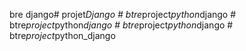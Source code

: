 bre django#   p r o j e t _ D j a n g o  
 #   b t r e _ p r o j e c t _ p y t h o n _ d j a n g o  
 #   b t r e _ p r o j e c t _ p y t h o n _ d j a n g o  
 #   b t r e _ p r o j e c t _ p y t h o n _ d j a n g o  
 #   b t r e _ p r o j e c t _ p y t h o n _ d j a n g o  
 